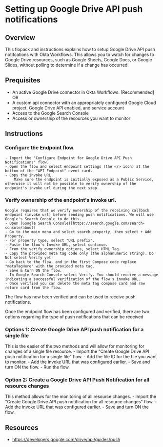 # Setting up Google Drive API push notifications

## Overview
This flopack and instructions explains how to setup Google Drive API push notifcations with Okta Workflows. This allows you to watch for changes to Google Drive resources, such as Google Sheets, Google Docs, or Google Slides, without polling to determine if a change has occurred.


## Prequisites
- An active Google Drive connector in Okta Workflows. [Recommended]
OR 
- A custom api connector with an appropriately configured Google Cloud project, Google Drive API enabled, and service account
- Access to the Google Search Console
- Access or ownership of the resources you want to monitor

## Instructions

### Configure the Endpoint flow.
    - Import the "Configure Endpoint for Google Drive API Push Notifications" flow.
    - Open the flow and select endpoint settings (the </> icon) at the bottom of the "API Endpoint" event card.
    - Copy the invoke URL.
        Make sure the endpoint is initially exposed as a Public Service, otherwise it will not be possible to verify ownership of the endpoint's invoke url during the next step.
### Verify ownership of the endpoint's invoke url.
    Google requires that we verify ownership of the receiving callback endpoint (invoke url) before sending push notifications. We will use Google's Search Console to do this.
    - Open (Google Search Console)[https://search.google.com/search-console/about]
    - Go to the main menu and select search property, then select + Add Property.
    - For property type, select "URL prefix".
    - Paste the flow's Invoke URL, select continue.
    - From the verify ownership options, select HTML Tag.
    - Copy the provided meta tag code only (the alphanumeric string). Do Not select Verify yet!
    - Go back to the flow, and in the first Compose code replace "metaTagHere" with the provided meta tag.
    - Save & turn ON the flow.
    - In Google Search Console select Verify. You should receive a message indicating a successful verification of the flow's invoke URL.
    - Once verified you can delete the meta tag compose card and raw return card from the flow.
The flow has now been verified and can be used to receive push notifications.

Once the endpoint flow has been configured and verified, there are two options regarding the type of push notifications that can be received

### Options 1: Create Google Drive API push notification for a single file
This is the easier of the two methods and will allow for monitoring for changes of a single file resource.
    - Import the "Create Google Drive API push notification for a single file" flow.
    - Add the file ID for the file you want to monitor.
    - Add the invoke URL that was configured earlier.
    - Save and turn ON the flow.
    - Run the flow.

### Option 2: Create a Google Drive API Push Notification for all resource changes
This method allows for the monitoring of all resource changes.
    - Import the "Create Google Drive API push notification for all resource changes" flow.
    - Add the invoke URL that was configured earlier.
    - Save and turn ON the flow.


## Resources
- https://developers.google.com/drive/api/guides/push